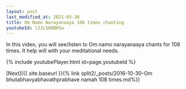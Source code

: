 ```yaml
---
layout: post
last_modified_at: 2021-03-30
title: Om Namo Narayanaaya 108 times chanting
youtubeId: l2JL5H8BH5w
---
```

 
In this video, you will see/listen to Om namo narayanaaya chants for 108 times. It help will with your meditational needs.



 
  
 
  
 
 
 
 
 
 


{% include youtubePlayer.html id=page.youtubeId %}
 
 
[Next]({{ site.baseurl }}{% link split2/_posts/2016-10-30-Om bhutabhavyabhavathprabhave namah 108 times.md%})
